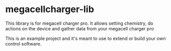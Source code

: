 # megacellcharger-lib

This library is for megacell charger pro. It allows setting chemistry, do actions on the device and gather data from 
your megacell charger pro

This is an example project and it's meant to use to extend or build your own control software.